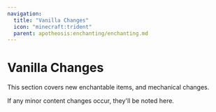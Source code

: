```yaml
---
navigation:
  title: "Vanilla Changes"
  icon: "minecraft:trident"
  parent: apotheosis:enchanting/enchanting.md
---
```


# Vanilla Changes

This section covers new enchantable items, and mechanical changes.

If any minor content changes occur, they'll be noted here.

<SubPages />